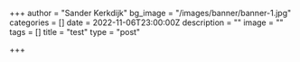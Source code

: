 +++
author = "Sander Kerkdijk"
bg_image = "/images/banner/banner-1.jpg"
categories = []
date = 2022-11-06T23:00:00Z
description = ""
image = ""
tags = []
title = "test"
type = "post"

+++
